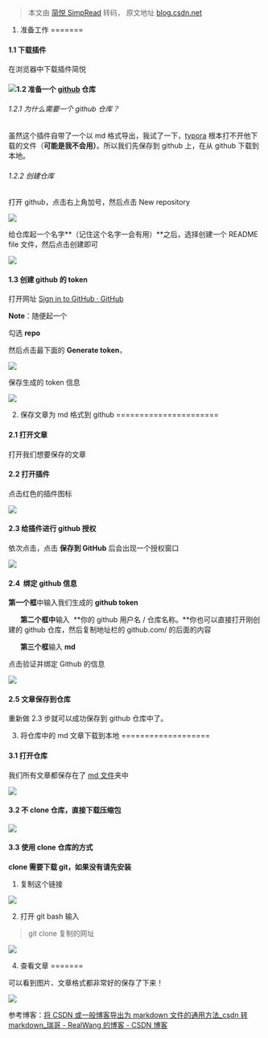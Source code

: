 > 本文由 [简悦 SimpRead](http://ksria.com/simpread/) 转码， 原文地址 [blog.csdn.net](https://blog.csdn.net/qq_56326415/article/details/132651235)

1. 准备工作
=======

#### 1.1 下载插件

在浏览器中下载插件简悦

#### ![](https://img-blog.csdnimg.cn/9c0d8cf83da740c48005d8472e7a9db6.png)1.2 准备一个 [github](https://so.csdn.net/so/search?q=github&spm=1001.2101.3001.7020) 仓库

###### 1.2.1 为什么需要一个 github 仓库？

虽然这个插件自带了一个以 md 格式导出，我试了一下，[typora](https://so.csdn.net/so/search?q=typora&spm=1001.2101.3001.7020) 根本打不开他下载的文件（**可能是我不会用）**。所以我们先保存到 github 上，在从 github 下载到本地。

###### 1.2.2 创建仓库

打开 github，点击右上角加号，然后点击 New repository

![](https://img-blog.csdnimg.cn/1bbbeddb3e844d96b89108d31446b343.png)

给仓库起一个名字**（记住这个名字一会有用）**之后，选择创建一个 README file 文件，然后点击创建即可

![](https://img-blog.csdnimg.cn/04b317ebfc5d4ae2926a657d243485b8.png)

#### 1.3 创建 github 的 token

打开网址 [Sign in to GitHub · GitHub](https://github.com/settings/tokens/new "Sign in to GitHub · GitHub")

**Note**：随便起一个

勾选 **repo**

然后点击最下面的 **Generate token**，

![](https://img-blog.csdnimg.cn/9cd106f6dbb84ded9b8ca8f7d4d2397f.png)

保存生成的 token 信息

![](https://img-blog.csdnimg.cn/461208f3807c41db8673e350bc1c365c.png)

2. 保存文章为 md 格式到 github
======================

#### 2.1 打开文章

打开我们想要保存的文章

#### 2.2 打开插件

点击红色的插件图标

![](https://img-blog.csdnimg.cn/943c96df59a44f66b0df8b5632601212.png)

#### 2.3 给插件进行 github 授权

依次点击，点击 **保存到 GitHub** 后会出现一个授权窗口

![](https://img-blog.csdnimg.cn/601480ad9f2440e6813fff83486b6396.png)

#### 2.4  绑定 github 信息

 **第一个框**中输入我们生成的 **github token**

      **第二个框中**输入  **你的 github 用户名 / 仓库名称。**你也可以直接打开刚创建的 github 仓库，然后复制地址栏的 github.com/ 的后面的内容

      **第三个框**输入 **md**

 点击验证并绑定 Github 的信息

![](https://img-blog.csdnimg.cn/45f6f6060d9b423c9101d087d828b6d9.png)

#### 2.5 文章保存到仓库

重新做 2.3 步就可以成功保存到 github 仓库中了。

3. 将仓库中的 md 文章下载到本地
===================

#### 3.1 打开仓库

我们所有文章都保存在了 [md 文件](https://so.csdn.net/so/search?q=md%E6%96%87%E4%BB%B6&spm=1001.2101.3001.7020)夹中

![](https://img-blog.csdnimg.cn/a1dcf48222004b228f67c7b92f19cfa7.png)

#### 3.2 不 clone 仓库，直接下载压缩包

![](https://img-blog.csdnimg.cn/1520b793abb545aaaba16382b67dc76d.png)

#### 3.3 使用 clone 仓库的方式

**clone 需要下载 git，如果没有请先安装**

1. 复制这个链接

![](https://img-blog.csdnimg.cn/6033a12e48604cc183f04fe0ec13538f.png)

2. 打开 git bash 输入

> git clone 复制的网址

![](https://img-blog.csdnimg.cn/876bc3df0ff1492688d09ee0b0bcd033.png)

4. 查看文章
=======

可以看到图片、文章格式都非常好的保存了下来！

![](https://img-blog.csdnimg.cn/72ef788762354e9c85b96a42e9e2a157.png)

参考博客：[将 CSDN 或一般博客导出为 markdown 文件的通用方法_csdn 转 markdown_瑞哥 - RealWang 的博客 - CSDN 博客](https://blog.csdn.net/wangrui1573/article/details/124662720 "将CSDN或一般博客导出为markdown文件的通用方法_csdn转markdown_瑞哥-RealWang的博客-CSDN博客")